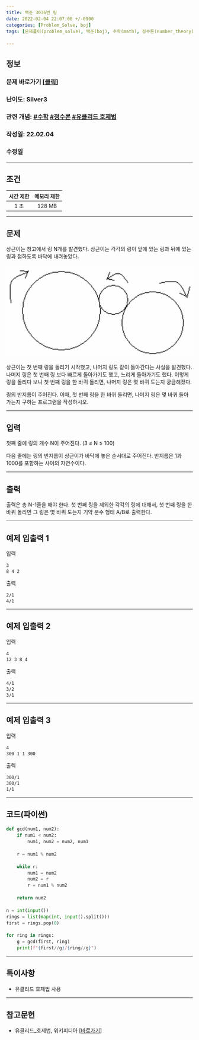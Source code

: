 ```yaml
---
title: 백준 3036번 링
date: 2022-02-04 22:07:00 +/-0900
categories: [Problem_Solve, boj]
tags: [문제풀이(problem_solve), 백준(boj), 수학(math), 정수론(number_theory), 유클리드 호제법(euclidean_algorithm)]

---
```

## 정보
### 문제 바로가기 [[클릭](https://www.acmicpc.net/problem/3036)]
### 난이도: Silver3
### 관련 개념: [#수학](https://www.acmicpc.net/problemset?sort=ac_desc&algo=124) [#정수론](https://www.acmicpc.net/problemset?sort=ac_desc&algo=95) [#유클리드 호제법](https://www.acmicpc.net/problemset?sort=ac_desc&algo=26)
### 작성일: 22.02.04
### 수정일

---
## 조건

시간 제한|메모리 제한
:---:|:---:
1 초|128 MB

---
## 문제
상근이는 창고에서 링 N개를 발견했다. 상근이는 각각의 링이 앞에 있는 링과 뒤에 있는 링과 접하도록 바닥에 내려놓았다. 

![링이미지](/assets/img/problem_solve/boj/3036_problem.png)

상근이는 첫 번째 링을 돌리기 시작했고, 나머지 링도 같이 돌아간다는 사실을 발견했다. 나머지 링은 첫 번째 링 보다 빠르게 돌아가기도 했고, 느리게 돌아가기도 했다. 이렇게 링을 돌리다 보니 첫 번째 링을 한 바퀴 돌리면, 나머지 링은 몇 바퀴 도는지 궁금해졌다.

링의 반지름이 주어진다. 이때, 첫 번째 링을 한 바퀴 돌리면, 나머지 링은 몇 바퀴 돌아가는지 구하는 프로그램을 작성하시오.

---
## 입력
첫째 줄에 링의 개수 N이 주어진다. (3 ≤ N ≤ 100)

다음 줄에는 링의 반지름이 상근이가 바닥에 놓은 순서대로 주어진다. 반지름은 1과 1000를 포함하는 사이의 자연수이다.

---
## 출력
출력은 총 N-1줄을 해야 한다. 첫 번째 링을 제외한 각각의 링에 대해서, 첫 번째 링을 한 바퀴 돌리면 그 링은 몇 바퀴 도는지 기약 분수 형태 A/B로 출력한다.

---
## 예제 입출력 1
입력
```
3
8 4 2
```

출력
```
2/1
4/1
```

---
## 예제 입출력 2
입력
```
4
12 3 8 4
```

출력
```
4/1
3/2
3/1
```

---
## 예제 입출력 3
입력
```
4
300 1 1 300
```

출력
```
300/1
300/1
1/1
```

---
## 코드(파이썬)
```python
def gcd(num1, num2):
    if num1 < num2:
        num1, num2 = num2, num1
        
    r = num1 % num2
    
    while r:
        num1 = num2
        num2 = r
        r = num1 % num2
        
    return num2
    
n = int(input())
rings = list(map(int, input().split()))
first = rings.pop(0)

for ring in rings:
    g = gcd(first, ring)
    print(f"{first//g}/{ring//g}")

```

---
## 특이사항
- 유클리드 호제법 사용

---
## 참고문헌
- 유클리드_호제법, 위키피디아 \[[바로가기](https://ko.wikipedia.org/wiki/유클리드_호제법)\]
